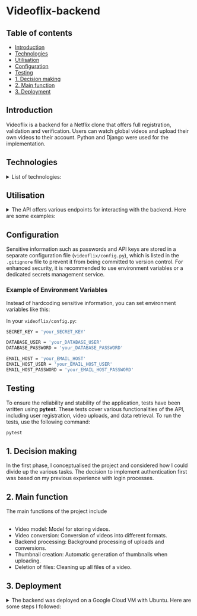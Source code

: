 # Videoflix-backend

## Table of contents

-   [Introduction](#Introduction)
-   [Technologies](#Technologies)
-   [Utilisation](#Utilisation)
-   [Configuration](#Configuration)
-   [Testing](#Testing)
-   [1. Decision making](#1-Decision-making)
-   [2. Main function](#2-Main-function)
-   [3. Deployment](#3-Deployment)

## Introduction

Videoflix is a backend for a Netflix clone that offers full registration, validation and verification. Users can watch global videos and upload their own videos to their account. Python and Django were used for the implementation.

## Technologies

<details>

<summary>List of technologies:</summary>
<br>

-   **Python**: Main programming language.
-   **Django**: Web framework for developing the backend.
-   **Django REST Framework**: For creating RESTful APIs.
-   **PostgreSQL**: Relational database for data storage.
-   **Redis**: In-memory data structure store for caching.
-   **FFmpeg**: Tool for video conversion.

</details>

## Utilisation

<details>

<summary>The API offers various endpoints for interacting with the backend. Here are some examples:</summary>
<br>

-   Registration: POST /api/register/
-   Login: POST /api/login/
-   Retrieve videos: GET /api/global-videos/
-   Upload video: POST /api/local-videos/

</details>

## Configuration

Sensitive information such as passwords and API keys are stored in a separate configuration file (`videoflix/config.py`), which is listed in the `.gitignore` file to prevent it from being committed to version control. For enhanced security, it is recommended to use environment variables or a dedicated secrets management service.

### Example of Environment Variables

Instead of hardcoding sensitive information, you can set environment variables like this:

In your `videoflix/config.py`:
```bash
SECRET_KEY = 'your_SECRET_KEY'

DATABASE_USER = 'your_DATABASE_USER'
DATABASE_PASSWORD = 'your_DATABASE_PASSWORD'

EMAIL_HOST = 'your_EMAIL_HOST'
EMAIL_HOST_USER = 'your_EMAIL_HOST_USER'
EMAIL_HOST_PASSWORD = 'your_EMAIL_HOST_PASSWORD'
```

## Testing

To ensure the reliability and stability of the application, tests have been written using **pytest**. These tests cover various functionalities of the API, including user registration, video uploads, and data retrieval. To run the tests, use the following command:

```bash
pytest
```

## 1. Decision making

In the first phase, I conceptualised the project and considered how I could divide up the various tasks. The decision to implement authentication first was based on my previous experience with login processes.

## 2. Main function

<summary>The main functions of the project include</summary>
<br>

-   Video model: Model for storing videos.
-   Video conversion: Conversion of videos into different formats.
-   Backend processing: Background processing of uploads and conversions.
-   Thumbnail creation: Automatic generation of thumbnails when uploading.
-   Deletion of files: Cleaning up all files of a video.

## 3. Deployment

<details>
<summary>The backend was deployed on a Google Cloud VM with Ubuntu. Here are some steps I followed:</summary>
<br>

-   **Server configuration**: Installation and configuration of NGINX to deploy the API.
-   **Database**: Setup of PostgreSQL and migration of the database.
-   **Redis**: Configuration of Redis for caching and background processing.
-   **Gunicorn**: Installation of Gunicorn as WSGI HTTP server to run the Django application.
-   **Supervisor**: Installation of Supervisor to monitor and manage the Gunicorn process to ensure that the application is always available.
-   **Security**: Setting up environment variables and access control.

</details>
